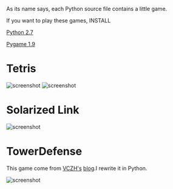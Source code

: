 As its name says, each Python source file contains a little game.

If you want to play these games, INSTALL
    
[Python 2.7](https://www.python.org/)

[Pygame 1.9](http://pygame.org/download.shtml)

# Tetris

![screenshot](https://github.com/htiga/LittleGames/blob/master/LittleGames/screenshot/tetris.png)
![screenshot](https://github.com/htiga/LittleGames/blob/master/LittleGames/screenshot/tetris_0.png)

# Solarized Link

![screenshot](https://github.com/htiga/LittleGames/blob/master/LittleGames/screenshot/link.png)

# TowerDefense

This game come from [VCZH's](https://github.com/vczh) [blog](http://www.cppblog.com/vczh/archive/2008/05/03/48702.html).I rewrite it in Python.

![screenshot](https://github.com/htiga/LittleGames/blob/master/LittleGames/screenshot/towerdefense.png)
